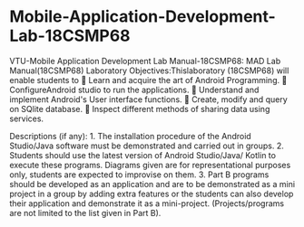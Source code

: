 # Mobile-Application-Development-Lab-18CSMP68
VTU-Mobile Application Development Lab Manual-18CSMP68: MAD Lab Manual(18CSMP68)
Laboratory Objectives:Thislaboratory (18CSMP68) will enable students to
 Learn and acquire the art of Android Programming.
 ConfigureAndroid studio to run the applications.
 Understand and implement Android's User interface functions.
 Create, modify and query on SQlite database.
 Inspect different methods of sharing data using services.

Descriptions (if any): 1. The installation procedure of the Android Studio/Java software must be demonstrated and carried out in groups. 2. Students should use the latest version of Android Studio/Java/ Kotlin to execute these programs. Diagrams given are for representational purposes only, students are expected to improvise on them. 3. Part B programs should be developed as an application and are to be demonstrated as a mini project in a group by adding extra features or the students can also develop their application and demonstrate it as a mini-project. (Projects/programs are not limited to the list given in Part B).
